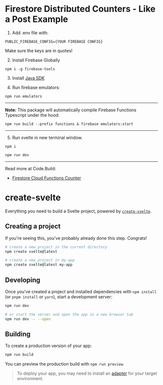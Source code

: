 # Firestore Distributed Counters - Like a Post Example

1. Add .env file with:
```
PUBLIC_FIREBASE_CONFIG={YOUR FIREBASE CONFIG}
```
Make sure the keys are in quotes!

2. Install Firebase Globally
```
npm i -g firebase-tools
```  

3. Install [Java SDK](https://www.oracle.com/java/technologies/downloads/)

4. Run firebase emulators:
```
npm run emulators
```
___
**Note:** This package will automatically compile Firebase Functions Typescript under the hood:
```
npm run build --prefix functions & firebase emulators:start
```
___
5. Run svelte in new terminal window.
```
npm i
```
```
npm run dev
```

___

Read more at Code.Build:  
- [Firestore Cloud Functions Counter](https://code.build/p/firestore-cloud-functions-counter-JuC0Pw)



# create-svelte

Everything you need to build a Svelte project, powered by [`create-svelte`](https://github.com/sveltejs/kit/tree/main/packages/create-svelte).

## Creating a project

If you're seeing this, you've probably already done this step. Congrats!

```bash
# create a new project in the current directory
npm create svelte@latest

# create a new project in my-app
npm create svelte@latest my-app
```

## Developing

Once you've created a project and installed dependencies with `npm install` (or `pnpm install` or `yarn`), start a development server:

```bash
npm run dev

# or start the server and open the app in a new browser tab
npm run dev -- --open
```

## Building

To create a production version of your app:

```bash
npm run build
```

You can preview the production build with `npm run preview`.

> To deploy your app, you may need to install an [adapter](https://kit.svelte.dev/docs/adapters) for your target environment.
